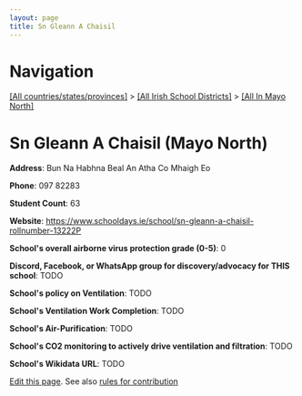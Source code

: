 ```yaml
---
layout: page
title: Sn Gleann A Chaisil
---
```

# Navigation

[[All countries/states/provinces]](../../..) > [[All Irish School Districts]](../..) > [[All In Mayo North]](..)

# Sn Gleann A Chaisil (Mayo North)

**Address**: Bun Na Habhna Beal An Atha Co Mhaigh Eo

**Phone**: 097 82283

**Student Count**: 63

**Website**: <https://www.schooldays.ie/school/sn-gleann-a-chaisil-rollnumber-13222P>

**School's overall airborne virus protection grade (0-5)**: 0

**Discord, Facebook, or WhatsApp group for discovery/advocacy for THIS school**: TODO

**School's policy on Ventilation**: TODO

**School's Ventilation Work Completion**: TODO

**School's Air-Purification**: TODO

**School's CO2 monitoring to actively drive ventilation and filtration**: TODO

**School's Wikidata URL**: TODO


[Edit this page](https://github.com/ventilate-schools/Ireland/edit/main/./Mayo_North/Sn_Gleann_A_Chaisil.md). See also [rules for contribution](../../../contribution-rules/)